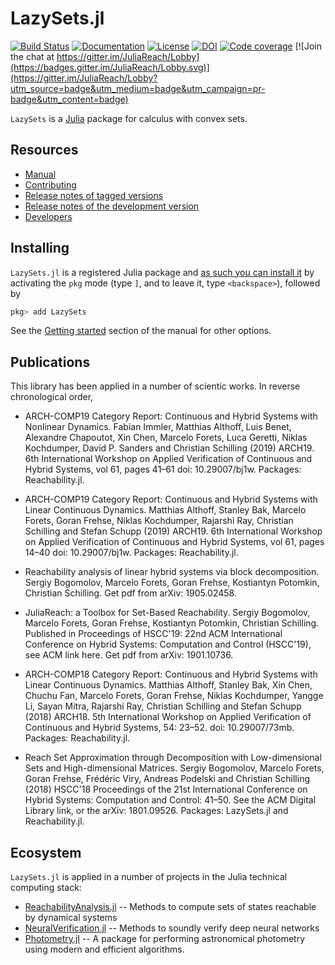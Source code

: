 # LazySets.jl

[![Build Status](https://travis-ci.org/JuliaReach/LazySets.jl.svg?branch=master)](https://travis-ci.org/JuliaReach/LazySets.jl)
[![Documentation](https://img.shields.io/badge/docs-latest-blue.svg)](http://juliareach.github.io/LazySets.jl/dev/)
[![License](https://img.shields.io/github/license/mashape/apistatus.svg?maxAge=2592000)](https://github.com/JuliaReach/LazySets.jl/blob/master/LICENSE)
[![DOI](https://zenodo.org/badge/105701832.svg)](https://zenodo.org/badge/latestdoi/105701832)
[![Code coverage](http://codecov.io/github/JuliaReach/LazySets.jl/coverage.svg?branch=master)](https://codecov.io/github/JuliaReach/LazySets.jl?branch=master)
[![Join the chat at https://gitter.im/JuliaReach/Lobby](https://badges.gitter.im/JuliaReach/Lobby.svg)](https://gitter.im/JuliaReach/Lobby?utm_source=badge&utm_medium=badge&utm_campaign=pr-badge&utm_content=badge)

`LazySets` is a [Julia](http://julialang.org) package for calculus with convex sets.

## Resources

- [Manual](http://juliareach.github.io/LazySets.jl/dev/)
- [Contributing](https://juliareach.github.io/LazySets.jl/dev/about/#Contributing-1)
- [Release notes of tagged versions](https://github.com/JuliaReach/LazySets.jl/releases)
- [Release notes of the development version](https://github.com/JuliaReach/LazySets.jl/wiki/Release-log-tracker)
- [Developers](https://juliareach.github.io/LazySets.jl/dev/about/#Credits-1)

## Installing

`LazySets.jl` is a registered Julia package and [as such you can install it](https://julialang.github.io/Pkg.jl/v1/managing-packages/) by activating the `pkg` mode (type `]`, and to leave it, type `<backspace>`),
followed by

```julia
pkg> add LazySets
```

See the [Getting started](https://juliareach.github.io/LazySets.jl/dev/man/getting_started/) section of the manual for other options.

## Publications

This library has been applied in a number of scientic works. In reverse chronological order,

- ARCH-COMP19 Category Report: Continuous and Hybrid Systems with Nonlinear Dynamics. Fabian Immler, Matthias Althoff, Luis Benet, Alexandre Chapoutot, Xin Chen, Marcelo Forets, Luca Geretti, Niklas Kochdumper, David P. Sanders and Christian Schilling (2019) ARCH19. 6th International Workshop on Applied Verification of Continuous and Hybrid Systems, vol 61, pages 41–61 doi: 10.29007/bj1w. Packages: Reachability.jl.

- ARCH-COMP19 Category Report: Continuous and Hybrid Systems with Linear Continuous Dynamics. Matthias Althoff, Stanley Bak, Marcelo Forets, Goran Frehse, Niklas Kochdumper, Rajarshi Ray, Christian Schilling and Stefan Schupp (2019) ARCH19. 6th International Workshop on Applied Verification of Continuous and Hybrid Systems, vol 61, pages 14–40 doi: 10.29007/bj1w. Packages: Reachability.jl.

- Reachability analysis of linear hybrid systems via block decomposition. Sergiy Bogomolov, Marcelo Forets, Goran Frehse, Kostiantyn Potomkin, Christian Schilling. Get pdf from arXiv: 1905.02458.

- JuliaReach: a Toolbox for Set-Based Reachability. Sergiy Bogomolov, Marcelo Forets, Goran Frehse, Kostiantyn Potomkin, Christian Schilling. Published in Proceedings of HSCC'19: 22nd ACM International Conference on Hybrid Systems: Computation and Control (HSCC'19), see ACM link here. Get pdf from arXiv: 1901.10736.

- ARCH-COMP18 Category Report: Continuous and Hybrid Systems with Linear Continuous Dynamics. Matthias Althoff, Stanley Bak, Xin Chen, Chuchu Fan, Marcelo Forets, Goran Frehse, Niklas Kochdumper, Yangge Li, Sayan Mitra, Rajarshi Ray, Christian Schilling and Stefan Schupp (2018) ARCH18. 5th International Workshop on Applied Verification of Continuous and Hybrid Systems, 54: 23–52. doi: 10.29007/73mb. Packages: Reachability.jl.

- Reach Set Approximation through Decomposition with Low-dimensional Sets and High-dimensional Matrices. Sergiy Bogomolov, Marcelo Forets, Goran Frehse, Frédéric Viry, Andreas Podelski and Christian Schilling (2018) HSCC'18 Proceedings of the 21st International Conference on Hybrid Systems: Computation and Control: 41–50. See the ACM Digital Library link, or the arXiv: 1801.09526. Packages: LazySets.jl and Reachability.jl.

## Ecosystem

`LazySets.jl` is applied in a number of projects in the Julia technical computing stack:

- [ReachabilityAnalysis.jl](https://github.com/JuliaReach/ReachabilityAnalysis.jl) -- Methods to compute sets of states reachable by dynamical systems
- [NeuralVerification.jl](https://github.com/sisl/NeuralVerification.jl) -- Methods to soundly verify deep neural networks
- [Photometry.jl](https://github.com/JuliaAstro/Photometry.jl) -- A package for performing astronomical photometry using modern and efficient algorithms.

